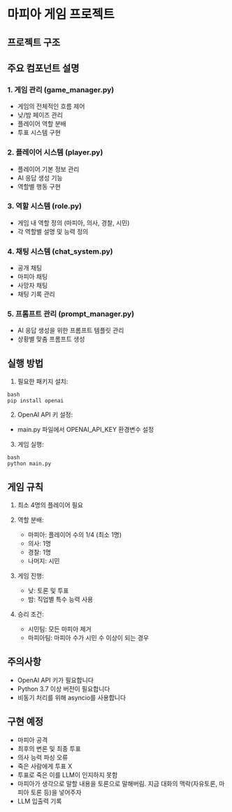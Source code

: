 # 마피아 게임 프로젝트

## 프로젝트 구조

## 주요 컴포넌트 설명

### 1. 게임 관리 (game_manager.py)
- 게임의 전체적인 흐름 제어
- 낮/밤 페이즈 관리
- 플레이어 역할 분배
- 투표 시스템 구현

### 2. 플레이어 시스템 (player.py)
- 플레이어 기본 정보 관리
- AI 응답 생성 기능
- 역할별 행동 구현

### 3. 역할 시스템 (role.py)
- 게임 내 역할 정의 (마피아, 의사, 경찰, 시민)
- 각 역할별 설명 및 능력 정의

### 4. 채팅 시스템 (chat_system.py)
- 공개 채팅
- 마피아 채팅
- 사망자 채팅
- 채팅 기록 관리

### 5. 프롬프트 관리 (prompt_manager.py)
- AI 응답 생성을 위한 프롬프트 템플릿 관리
- 상황별 맞춤 프롬프트 생성

## 실행 방법

1. 필요한 패키지 설치:
```
bash
pip install openai
```

2. OpenAI API 키 설정:
- main.py 파일에서 OPENAI_API_KEY 환경변수 설정

3. 게임 실행:
```
bash
python main.py
```

## 게임 규칙

1. 최소 4명의 플레이어 필요
2. 역할 분배:
   - 마피아: 플레이어 수의 1/4 (최소 1명)
   - 의사: 1명
   - 경찰: 1명
   - 나머지: 시민

3. 게임 진행:
   - 낮: 토론 및 투표
   - 밤: 직업별 특수 능력 사용

4. 승리 조건:
   - 시민팀: 모든 마피아 제거
   - 마피아팀: 마피아 수가 시민 수 이상이 되는 경우

## 주의사항
- OpenAI API 키가 필요합니다
- Python 3.7 이상 버전이 필요합니다
- 비동기 처리를 위해 asyncio를 사용합니다

## 구현 예정

- 마피아 공격
- 최후의 변론 및 최종 투표
- 의사 능력 파싱 오류
- 죽은 사람에게 투표 X
- 투표로 죽은 이를 LLM이 인지하지 못함
- 마피아가 생각으로 말할 내용을 토론으로 말해버림. 지금 대화의 맥락(자유토론, 마피아 토론 등)을 넣어주자
- LLM 입출력 기록